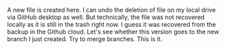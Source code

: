 A new file is created here.
I can undo the deletion of file on my local drive via GitHub desktop as well. But technically, the file was not recovered locally as it is still in the trash right now. I guess it was recovered from the backup in the Github cloud.
Let's see whether this version goes to the new branch I just created.
Try to merge branches.
This is it.